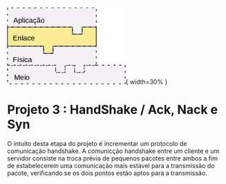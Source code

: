 ![Etapa Atual](doc/etapaAtualPilhaEnlace.png){ width=30% }



# Projeto 3 : HandShake / Ack, Nack e Syn

O intuito desta etapa do projeto é incrementar um protocolo de comunicação handshake. A comunicção handshake entre um cliente e um servidor consiste na troca prévia de pequenos pacotes entre ambos a fim de estabelecerem uma comunicação mais estável para a transmissão do pacote, verificando se os dois pontos estão aptos para a transmissão.
